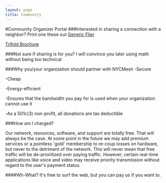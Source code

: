 ```yaml
---
layout: page
title: Community
---
```


#Community Organizer Portal
###Interested in sharing a connection with a neighbor? Print one these out
[Generic Flier](https://nycmesh.net/leaflet/leaflet-bw.pdf)

[Trifold Brochure](https://nycmesh.net/leaflet/meshmail.pdf)

###Not sure if sharing is for you?
I will convince you later using math without being too technical

###Why you/your organization should partner with NYCMesh
-Secure

-Cheap

-Energy-efficient

-Ensures that the bandwidth you pay for is used when your organization cannot use it

-As a 501c(3) non-profit, all donations are tax deductible


###How am I charged?

Our network, resources, software, and support are totally free. That will always be the case. At some point in the future we may add premium services or a pointless 'gold' membership to re-coup losses on hardware, but never to the detriment of the network. This will never mean that free traffic will be de-prioritized over paying traffic. However, certain real-time applications like voice and video may receive priority transmission without regard to the user's payment status.

####Wh-What?
It's free to surf the web, but you can pay us if you want to.
